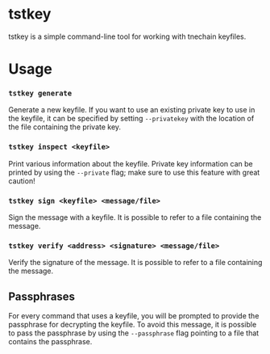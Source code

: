 tstkey
======

tstkey is a simple command-line tool for working with tnechain keyfiles.


# Usage

### `tstkey generate`

Generate a new keyfile.
If you want to use an existing private key to use in the keyfile, it can be 
specified by setting `--privatekey` with the location of the file containing the 
private key.


### `tstkey inspect <keyfile>`

Print various information about the keyfile.
Private key information can be printed by using the `--private` flag;
make sure to use this feature with great caution!


### `tstkey sign <keyfile> <message/file>`

Sign the message with a keyfile.
It is possible to refer to a file containing the message.


### `tstkey verify <address> <signature> <message/file>`

Verify the signature of the message.
It is possible to refer to a file containing the message.


## Passphrases

For every command that uses a keyfile, you will be prompted to provide the 
passphrase for decrypting the keyfile.  To avoid this message, it is possible
to pass the passphrase by using the `--passphrase` flag pointing to a file that
contains the passphrase.
